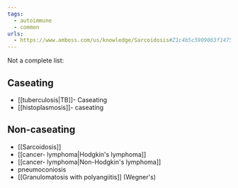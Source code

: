 ```yaml
---
tags:
  - autoimmune
  - common
urls:
  - https://www.amboss.com/us/knowledge/Sarcoidosis#Z1c4b5c5909063f1475ecb6cddbfad013
---
```

Not a complete list:
## Caseating
- [[tuberculosis|TB]]- Caseating
- [[histoplasmosis]]- caseating
## Non-caseating
- [[Sarcoidosis]]
- [[cancer- lymphoma|Hodgkin's lymphoma]]
- [[cancer- lymphoma|Non-Hodgkin's lymphoma]]
- pneumoconiosis
- [[Granulomatosis with polyangiitis]] (Wegner's)
